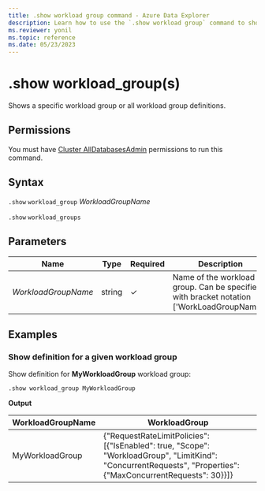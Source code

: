 ```yaml
---
title: .show workload group command - Azure Data Explorer
description: Learn how to use the `.show workload group` command to show the specified workload group definitions.
ms.reviewer: yonil
ms.topic: reference
ms.date: 05/23/2023
---
```

# .show workload_group(s)

Shows a specific workload group or all workload group definitions.

## Permissions

You must have [Cluster AllDatabasesAdmin](../management/access-control/role-based-access-control.md) permissions to run this command.

## Syntax

`.show` `workload_group` *WorkloadGroupName*

`.show` `workload_groups`

## Parameters

| Name | Type | Required | Description |
|--|--|--|--|
| *WorkloadGroupName* | string | &check; | Name of the workload group. Can be specified with bracket notation ['WorkLoadGroupName']. |

## Examples

### Show definition for a given workload group

Show definition for **MyWorkloadGroup** workload group:

```kusto
.show workload_group MyWorkloadGroup
```

**Output**

| WorkloadGroupName | WorkloadGroup |
|--|--|
| MyWorkloadGroup | {"RequestRateLimitPolicies": [{"IsEnabled": true, "Scope": "WorkloadGroup", "LimitKind": "ConcurrentRequests", "Properties": {"MaxConcurrentRequests": 30}}]} |
